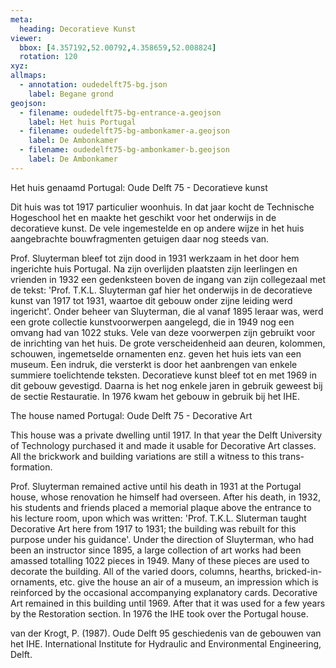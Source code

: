 ```yaml
---
meta:
  heading: Decoratieve Kunst
viewer:
  bbox: [4.357192,52.00792,4.358659,52.008824]
  rotation: 120
xyz:
allmaps:
  - annotation: oudedelft75-bg.json
    label: Begane grond
geojson:
  - filename: oudedelft75-bg-entrance-a.geojson
    label: Het huis Portugal
  - filename: oudedelft75-bg-ambonkamer-a.geojson
    label: De Ambonkamer
  - filename: oudedelft75-bg-ambonkamer-b.geojson
    label: De Ambonkamer
---
```

Het huis genaamd Portugal: Oude Delft 75 - Decoratieve kunst

Dit huis was tot 1917 particulier woonhuis. In dat jaar kocht de Technische Hogeschool het en maakte het geschikt voor het onderwijs in de decoratieve kunst. De vele ingemestelde en op andere wijze in het huis aangebrachte bouwfragmenten getuigen daar nog steeds van.

Prof. Sluyterman bleef tot zijn dood in 1931 werkzaam in het door hem ingerichte huis Portugal. Na zijn overlijden plaatsten zijn leerlingen en vrienden in 1932 een gedenksteen boven de ingang van zijn collegezaal met de tekst: 'Prof. T.K.L. Sluyterman gaf hier het onderwijs in de decoratieve kunst van 1917 tot 1931, waartoe dit gebouw onder zijne leiding werd ingericht'. Onder beheer van Sluyterman, die al vanaf 1895 leraar was, werd een grote collectie kunstvoorwerpen aangelegd, die in 1949 nog een omvang had van 1022 stuks. Vele van deze voorwerpen zijn gebruikt voor de inrichting van het huis. De grote verscheidenheid aan deuren, kolommen, schouwen, ingemetselde ornamenten enz. geven het huis iets van een museum. Een indruk, die versterkt is door het aanbrengen van enkele summiere toelichtende teksten. Decoratieve kunst bleef tot en met 1969 in dit gebouw gevestigd. Daarna is het nog enkele jaren in gebruik geweest bij de sectie Restauratie. In 1976 kwam het gebouw in gebruik bij het IHE.


The house named Portugal: Oude Delft 75 - Decorative Art

This house was a private dwelling until 1917. In that year the Delft University of Technology purchased it and made it usable for Decorative Art classes. All the brickwork and building variations are still a witness to this trans-formation. 

Prof. Sluyterman remained active until his death in 1931 at the Portugal house, whose renovation he himself had overseen. After his death, in 1932, his students and friends placed a memorial plaque above the entrance to his lecture room, upon which was written: 'Prof. T.K.L. Sluterman taught Decorative Art here from 1917 to 1931; the building was rebuilt for this purpose under his guidance'. Under the direction of Sluyterman, who had been an instructor since 1895, a large collection of art works had been amassed totalling 1022 pieces in 1949. Many of these pieces are used to decorate the building. All of the varied doors, columns, hearths, bricked-in-ornaments, etc. give the house an air of a museum, an impression which is reinforced by the occasional accompanying explanatory cards. Decorative Art remained in this building until 1969. After that it was used for a few years by the Restoration section. In 1976 the IHE took over the Portugal house. 

van der Krogt, P. (1987). Oude Delft 95 geschiedenis van de gebouwen van het IHE. International Institute for Hydraulic and Environmental Engineering, Delft.